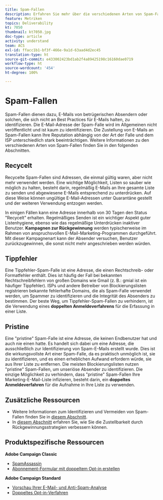 ```yaml
---
title: Spam-Fallen
description: Erfahren Sie mehr über die verschiedenen Arten von Spam-Fallen.
feature: Metriken
topics: Deliverability
kt: 7050
thumbnail: kt7050.jpg
doc-type: article
activity: understand
team: ACS
exl-id: ffacc1b1-bf3f-466e-9a1d-63aad4d2ec45
translation-type: ht
source-git-commit: e433002423bd1ab2f4a89425198c16160dae0719
workflow-type: ht
source-wordcount: '454'
ht-degree: 100%

---
```


# Spam-Fallen

Spam-Fallen dienen dazu, E-Mails von betrügerischen Absendern oder solchen, die sich nicht an Best Practices für E-Mails halten, zu identifizieren. Die E-Mail-Adresse der Spam-Falle wird im Allgemeinen nicht veröffentlicht und ist kaum zu identifizieren. Die Zustellung von E-Mails an Spam-Fallen kann Ihre Reputation abhängig von der Art der Falle und dem ISP unterschiedlich stark beeinträchtigen. Weitere Informationen zu den verschiedenen Arten von Spam-Fallen finden Sie in den folgenden Abschnitten.

## Recycelt

Recycelte Spam-Fallen sind Adressen, die einmal gültig waren, aber nicht mehr verwendet werden. Eine wichtige Möglichkeit, Listen so sauber wie möglich zu halten, besteht darin, regelmäßig E-Mails an Ihre gesamte Liste zu senden und abgewiesene E-Mails entsprechend zu unterdrücken. Auf diese Weise können ungültige E-Mail-Adressen unter Quarantäne gestellt und der weiteren Verwendung entzogen werden.

In einigen Fällen kann eine Adresse innerhalb von 30 Tagen den Status &quot;Recycelt&quot; erhalten. Regelmäßiges Senden ist ein wichtiger Aspekt guter Listenhygiene, ebenso wie das regelmäßige Unterdrücken inaktiver Benutzer. **Kampagnen zur Rückgewinnung** werden typischerweise im Rahmen von anspruchsvollen E-Mail-Marketing-Programmen durchgeführt. Mit dieser Kampagnenart kann der Absender versuchen, Benutzer zurückzugewinnen, die sonst nicht mehr angeschrieben werden würden.

## Tippfehler

Eine Tippfehler-Spam-Falle ist eine Adresse, die einen Rechtschreib- oder Formatfehler enthält. Dies ist häufig der Fall bei bekannten Rechtschreibfehlern von großen Domains wie Gmail (z. B.: gmial ist ein häufiger Tippfehler). ISPs und andere Betreiber von Blockierungslisten registrieren bekannte fehlerhafte Domains, die als Spam-Falle verwendet werden, um Spammer zu identifizieren und die Integrität des Absenders zu bestimmen. Der beste Weg, um Tippfehler-Spam-Fallen zu verhindern, ist die Verwendung eines **doppelten Anmeldeverfahrens** für die Erfassung in einer Liste. 

## Pristine

Eine &quot;pristine&quot; Spam-Falle ist eine Adresse, die keinen Endbenutzer hat und auch nie einen hatte. Es handelt sich dabei um eine Adresse, die ausschließlich zur Identifizierung von Spam-E-Mails erstellt wurde. Dies ist die wirkungsvollste Art einer Spam-Falle, da es praktisch unmöglich ist, sie zu identifizieren, und es einen erheblichen Aufwand erfordern würde, sie aus Ihrer Liste zu entfernen. Die meisten Blockierungslisten nutzen &quot;pristine&quot; Spam-Fallen, um unseriöse Absender zu identifizieren. Die einzige Möglichkeit zu verhindern, dass &quot;pristine&quot; Spam-Fallen Ihre Marketing-E-Mail-Liste infizieren, besteht darin, ein **doppeltes Anmeldeverfahren** für die Aufnahme in Ihre Liste zu verwenden.

## Zusätzliche Ressourcen

* Weitere Informationen zum Identifizieren und Vermeiden von Spam-Fallen finden Sie in [diesem Abschnitt](/help/additional-resources/all-about-spam-traps.md).
* In [diesem Abschnitt](/help/additional-resources/re-engagement.md) erfahren Sie, wie Sie die Zustellbarkeit durch Rückgewinnungsstrategien verbessern können.

## Produktspezifische Ressourcen

**Adobe Campaign Classic**

* [SpamAssassin](https://experienceleague.adobe.com/docs/campaign-classic/using/sending-messages/deliverability-management/spamassassin.html?lang=de#sending-messages)
* [Abonnement-Formular mit doppeltem Opt-in erstellen](https://experienceleague.adobe.com/docs/campaign-classic/using/designing-content/web-forms/use-cases--web-forms.html?lang=de#create-a-subscription--form-with-double-opt-in)

**Adobe Campaign Standard**

* [Vorschau Ihrer E-Mail- und Anti-Spam-Analyse](https://experienceleague.adobe.com/docs/campaign-standard-learn/tutorials/designing-content/email-designer/preview-your-email.html?lang=de#designing-content)
* [Doppeltes Opt-in-Verfahren](https://experienceleague.adobe.com/docs/campaign-standard/using/communication-channels/landing-pages/setting-up-a-double-opt-in-process.html?lang=de#communication-channels)
